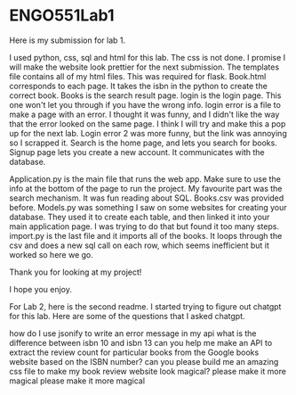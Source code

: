# ENGO551Lab1
Here is my submission for lab 1.

I used python, css, sql and html for this lab. The css is not done. I promise I will make the website look prettier for the next submission. The templates file contains all of my html files. This was required for flask. Book.html corresponds to each page. It takes the isbn in the python to create the correct book. Books is the search result page. login is the login page. This one won't let you through if you have the wrong info. login error is a file to make a page with an error. I thought it was funny, and I didn't like the way that the error looked on the same page. I think I will try and make this a pop up for the next lab. Login error 2 was more funny, but the link was annoying so I scrapped it. Search is the home page, and lets you search for books. Signup page lets you create a new account. It communicates with the database.

Application.py is the main file that runs the web app. Make sure to use the info at the bottom of the page to run the project. My favourite part was the search mechanism. It was fun reading about SQL. Books.csv was provided before. Models.py was something I saw on some websites for creating your database. They used it to create each table, and then linked it into your main application page. I was trying to do that but found it too many steps. import.py is the last file and it imports all of the books. It loops through the csv and does a new sql call on each row, which seems inefficient but it worked so here we go.

Thank you for looking at my project! 

I hope you enjoy.


For Lab 2, here is the second readme. I started trying to figure out chatgpt for this lab. Here are some of the questions that I asked chatgpt.

how do I use jsonify to write an error message in my api
what is the difference between isbn 10 and isbn 13
can you help me make an API to extract the review count for particular books from the Google books website based on the ISBN number?
can you please build me an amazing css file to make my book review website look magical?
please make it more magical
please make it more magical
